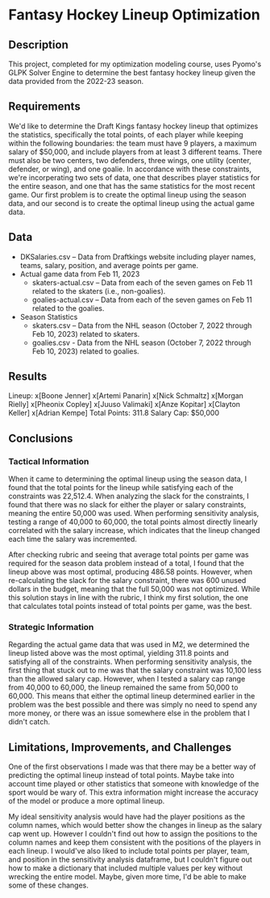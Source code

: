 # Fantasy Hockey Lineup Optimization
## Description
This project, completed for my optimization modeling course, uses Pyomo's GLPK Solver Engine to determine the best fantasy hockey lineup given the data provided from the 2022-23 season.
## Requirements
We'd like to determine the Draft Kings fantasy hockey lineup that optimizes the statistics, specifically the total points, of each player while keeping within the following boundaries: the team must have 9 players, a maximum salary of $50,000, and include players from at least 3 different teams. There must also be two centers, two defenders, three wings, one utility (center, defender, or wing), and one goalie. In accordance with these constraints, we're incorperating two sets of data, one that describes player statistics for the entire season, and one that has the same statistics for the most recent game. Our first problem is to create the optimal lineup using the season data, and our second is to create the optimal lineup using the actual game data.
## Data
- DKSalaries.csv – Data from Draftkings website including player names, teams, salary, position, and average points per game. 
- Actual game data from Feb 11, 2023
  - skaters-actual.csv – Data from each of the seven games on Feb 11 related to the skaters (i.e., non-goalies).
  - goalies-actual.csv – Data from each of the seven games on Feb 11 related to the goalies.
- Season Statistics
  - skaters.csv – Data from the NHL season (October 7, 2022 through Feb 10, 2023) related to skaters.
  - goalies.csv - Data from the NHL season (October 7, 2022 through Feb 10, 2023) related to goalies.
## Results
Lineup: x[Boone Jenner]	x[Artemi Panarin]	x[Nick Schmaltz]	x[Morgan Rielly]	x[Pheonix Copley]	x[Juuso Valimaki]	x[Anze Kopitar]	x[Clayton Keller]	x[Adrian Kempe]	
Total Points: 311.8	
Salary Cap: $50,000
## Conclusions
### Tactical Information
When it came to determining the optimal lineup using the season data, I found that the total points for the lineup while satisfying each of the constraints was 22,512.4. When analyzing the slack for the constraints, I found that there was no slack for either the player or salary constraints, meaning the entire 50,000 was used. When performing sensitivity analysis, testing a range of 40,000 to 60,000, the total points almost directly linearly correlated with the salary increase, which indicates that the lineup changed each time the salary was incremented.

After checking rubric and seeing that average total points per game was required for the season data problem instead of a total, I found that the lineup above was most optimal, producing 486.58 points. However, when re-calculating the slack for the salary constraint, there was 600 unused dollars in the budget, meaning that the full 50,000 was not optimized. While this solution stays in line with the rubric, I think my first solution, the one that calculates total points instead of total points per game, was the best.

### Strategic Information
Regarding the actual game data that was used in M2, we determined the lineup listed above was the most optimal, yielding 311.8 points and satisfying all of the constraints. When performing sensitivity analysis, the first thing that stuck out to me was that the salary constraint was 10,100 less than the allowed salary cap. However, when I tested a salary cap range from 40,000 to 60,000, the lineup remained the same from 50,000 to 60,000. This means that either the optimal lineup determined earlier in the problem was the best possible and there was simply no need to spend any more money, or there was an issue somewhere else in the problem that I didn't catch.

## Limitations, Improvements, and Challenges
One of the first observations I made was that there may be a better way of predicting the optimal lineup instead of total points. Maybe take into account time played or other statistics that someone with knowledge of the sport would be wary of. This extra information might increase the accuracy of the model or produce a more optimal lineup.

My ideal sensitivity analysis would have had the player positions as the column names, which would better show the changes in lineup as the salary cap went up. However I couldn't find out how to assign the positions to the column names and keep them consistent with the positions of the players in each lineup. I would've also liked to include total points per player, team, and position in the sensitivity analysis dataframe, but I couldn't figure out how to make a dictionary that included multiple values per key without wrecking the entire model. Maybe, given more time, I'd be able to make some of these changes.
